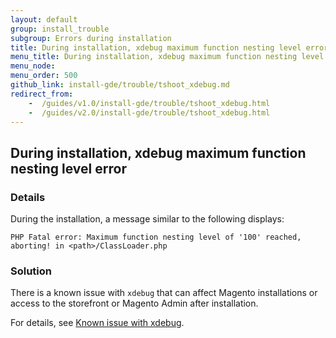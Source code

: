 ```yaml
---
layout: default 
group: install_trouble
subgroup: Errors during installation
title: During installation, xdebug maximum function nesting level error
menu_title: During installation, xdebug maximum function nesting level error
menu_node: 
menu_order: 500
github_link: install-gde/trouble/tshoot_xdebug.md
redirect_from:
	-  /guides/v1.0/install-gde/trouble/tshoot_xdebug.html
	-  /guides/v2.0/install-gde/trouble/tshoot_xdebug.html
---
```


<h2 id="install-trouble-xdebug">During installation, xdebug maximum function nesting level error</h2>

### Details

During the installation, a  message similar to the following displays: 

	PHP Fatal error: Maximum function nesting level of '100' reached, aborting! in <path>/ClassLoader.php

### Solution

<p>There is a known issue with <code>xdebug</code> that can affect Magento installations or access to the storefront or Magento Admin after installation.</p>
<p>For details, see <a href="{{ site.gdeurl }}release-notes/known-issues.html#known-devbeta-xdebug">Known issue with xdebug</a>.

